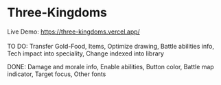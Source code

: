 # Three-Kingdoms
Live Demo: https://three-kingdoms.vercel.app/
<br /><br />
TO DO: Transfer Gold-Food, Items, Optimize drawing, Battle abilities info, Tech impact into speciality, Change indexed into library

DONE: Damage and morale info, Enable abilities, Button color, Battle map indicator, Target focus, Other fonts

<!--
189 99 166 No Ability
221 99 166 Tiger
213 79 144 True Leader

Screenshot:
<br />
<a href="https://anoname112.github.io/Three-Kingdoms/">
   <img src="https://raw.githubusercontent.com/Anoname112/Three-Kingdoms/main/ss.png" title="Three Kingdoms">
</a>
-->
